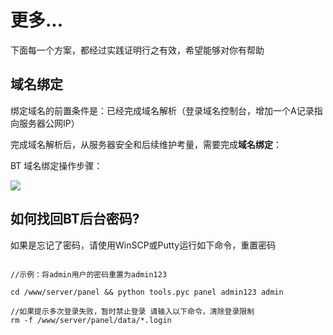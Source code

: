 # 更多...

下面每一个方案，都经过实践证明行之有效，希望能够对你有帮助

## 域名绑定

绑定域名的前置条件是：已经完成域名解析（登录域名控制台，增加一个A记录指向服务器公网IP）  

完成域名解析后，从服务器安全和后续维护考量，需要完成**域名绑定**：

BT 域名绑定操作步骤：

![](http://libs.websoft9.com/Websoft9/DocsPicture/en/bt/bt-setdns-websoft9.png)


## 如何找回BT后台密码?

如果是忘记了密码，请使用WinSCP或Putty运行如下命令，重置密码
~~~

//示例：将admin用户的密码重置为admin123

cd /www/server/panel && python tools.pyc panel admin123 admin

//如果提示多次登录失败，暂时禁止登录 请输入以下命令，清除登录限制
rm -f /www/server/panel/data/*.login

~~~